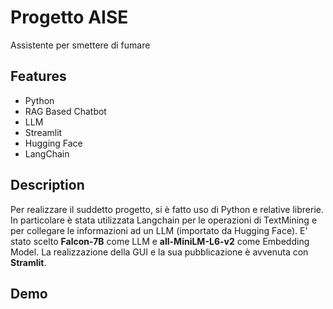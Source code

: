 
# Progetto AISE

Assistente per smettere di fumare

## Features

- Python
- RAG Based Chatbot
- LLM
- Streamlit
- Hugging Face
- LangChain


## Description
Per realizzare il suddetto progetto, si è fatto uso di Python e relative librerie.
In particolare è stata utilizzata Langchain per le operazioni di TextMining e per collegare le informazioni ad un LLM (importato da Hugging Face).
E' stato scelto **Falcon-7B** come LLM e **all-MiniLM-L6-v2** come Embedding Model.
La realizzazione della GUI e la sua pubblicazione è avvenuta con **Stramlit**.
## Demo



